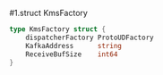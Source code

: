 #1.struct KmsFactory

```go
type KmsFactory struct {
	dispatcherFactory ProtoUDFactory
	KafkaAddress      string
	ReceiveBufSize    int64
}
```